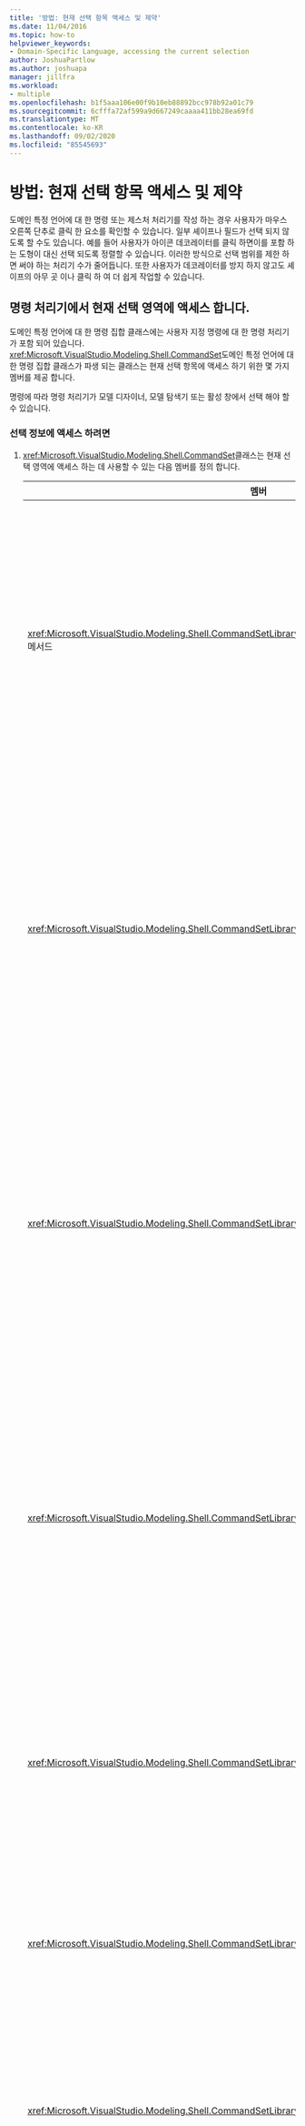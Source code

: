 ```yaml
---
title: '방법: 현재 선택 항목 액세스 및 제약'
ms.date: 11/04/2016
ms.topic: how-to
helpviewer_keywords:
- Domain-Specific Language, accessing the current selection
author: JoshuaPartlow
ms.author: joshuapa
manager: jillfra
ms.workload:
- multiple
ms.openlocfilehash: b1f5aaa106e00f9b10eb88892bcc978b92a01c79
ms.sourcegitcommit: 6cfffa72af599a9d667249caaaa411bb28ea69fd
ms.translationtype: MT
ms.contentlocale: ko-KR
ms.lasthandoff: 09/02/2020
ms.locfileid: "85545693"
---
```

# <a name="how-to-access-and-constrain-the-current-selection"></a>방법: 현재 선택 항목 액세스 및 제약

도메인 특정 언어에 대 한 명령 또는 제스처 처리기를 작성 하는 경우 사용자가 마우스 오른쪽 단추로 클릭 한 요소를 확인할 수 있습니다. 일부 셰이프나 필드가 선택 되지 않도록 할 수도 있습니다. 예를 들어 사용자가 아이콘 데코레이터를 클릭 하면이를 포함 하는 도형이 대신 선택 되도록 정렬할 수 있습니다. 이러한 방식으로 선택 범위를 제한 하면 써야 하는 처리기 수가 줄어듭니다. 또한 사용자가 데코레이터를 방지 하지 않고도 셰이프의 아무 곳 이나 클릭 하 여 더 쉽게 작업할 수 있습니다.

## <a name="access-the-current-selection-from-a-command-handler"></a>명령 처리기에서 현재 선택 영역에 액세스 합니다.

도메인 특정 언어에 대 한 명령 집합 클래스에는 사용자 지정 명령에 대 한 명령 처리기가 포함 되어 있습니다. <xref:Microsoft.VisualStudio.Modeling.Shell.CommandSet>도메인 특정 언어에 대 한 명령 집합 클래스가 파생 되는 클래스는 현재 선택 항목에 액세스 하기 위한 몇 가지 멤버를 제공 합니다.

명령에 따라 명령 처리기가 모델 디자이너, 모델 탐색기 또는 활성 창에서 선택 해야 할 수 있습니다.

### <a name="to-access-selection-information"></a>선택 정보에 액세스 하려면

1. <xref:Microsoft.VisualStudio.Modeling.Shell.CommandSet>클래스는 현재 선택 영역에 액세스 하는 데 사용할 수 있는 다음 멤버를 정의 합니다.

    |멤버|설명|
    |-|-|
    |<xref:Microsoft.VisualStudio.Modeling.Shell.CommandSetLibrary.IsAnyDocumentSelectionCompartment%2A> 메서드|`true`모델 디자이너에서 선택한 요소가 구획 모양이 면를 반환 하 고, 그렇지 않으면를 반환 `false` 합니다.|
    |<xref:Microsoft.VisualStudio.Modeling.Shell.CommandSetLibrary.IsDiagramSelected%2A> 메서드|`true`모델 디자이너에서 다이어그램이 선택 되어 있으면를 반환 하 고, 그렇지 않으면를 반환 `false` 합니다.|
    |<xref:Microsoft.VisualStudio.Modeling.Shell.CommandSetLibrary.IsSingleDocumentSelection%2A> 메서드|`true`모델 디자이너에서 정확히 하나의 요소만 선택 하면를 반환 하 고, 그렇지 않으면를 반환 `false` 합니다.|
    |<xref:Microsoft.VisualStudio.Modeling.Shell.CommandSetLibrary.IsSingleSelection%2A> 메서드|`true`활성 창에서 정확히 하나의 요소가 선택 되어 있으면를 반환 하 고, 그렇지 않으면를 반환 `false` 합니다.|
    |<xref:Microsoft.VisualStudio.Modeling.Shell.CommandSetLibrary.CurrentDocumentSelection%2A> 속성|모델 디자이너에서 선택한 요소의 읽기 전용 컬렉션을 가져옵니다.|
    |<xref:Microsoft.VisualStudio.Modeling.Shell.CommandSetLibrary.CurrentSelection%2A> 속성|활성 창에서 선택한 요소의 읽기 전용 컬렉션을 가져옵니다.|
    |<xref:Microsoft.VisualStudio.Modeling.Shell.CommandSetLibrary.SingleDocumentSelection%2A> 속성|모델 디자이너에서 선택 항목의 기본 요소를 가져옵니다.|
    |<xref:Microsoft.VisualStudio.Modeling.Shell.CommandSetLibrary.SingleSelection%2A> 속성|활성 창에서 선택 영역의 기본 요소를 가져옵니다.|

2. <xref:Microsoft.VisualStudio.Modeling.Shell.CommandSet.CurrentDocView%2A>클래스의 속성은 <xref:Microsoft.VisualStudio.Modeling.Shell.CommandSet> 모델 디자이너 창을 나타내는 개체에 대 한 액세스를 제공 하 <xref:Microsoft.VisualStudio.Modeling.Shell.DiagramDocView> 고 모델 디자이너에서 선택 된 요소에 대 한 추가 액세스를 제공 합니다.

3. 또한 생성 된 코드는 도메인 특정 언어에 대 한 명령 집합 클래스에서 탐색기 도구 창 속성 및 탐색기 선택 속성을 정의 합니다.

    - 탐색기 도구 창 속성은 도메인별 언어에 대 한 탐색기 도구 창 클래스의 인스턴스를 반환 합니다. 탐색기 도구 창 클래스는 클래스에서 파생 <xref:Microsoft.VisualStudio.Modeling.Shell.ModelExplorerToolWindow> 되며 도메인별 언어의 모델 탐색기를 나타냅니다.

    - `ExplorerSelection`속성은 도메인 특정 언어에 대 한 모델 탐색기 창에서 선택한 요소를 반환 합니다.

## <a name="determine-which-window-is-active"></a>활성화 된 창을 확인 합니다.

인터페이스에는 <xref:Microsoft.VisualStudio.Modeling.Shell.IMonitorSelectionService> 셸에서 현재 선택 상태에 대 한 액세스를 제공 하는 멤버를 정의 합니다. <xref:Microsoft.VisualStudio.Modeling.Shell.IMonitorSelectionService> `MonitorSelection` 각의 기본 클래스에 정의 된 속성을 통해 도메인별 언어에 대 한 패키지 클래스 또는 명령 집합 클래스에서 개체를 가져올 수 있습니다. Package 클래스는 클래스에서 파생 <xref:Microsoft.VisualStudio.Modeling.Shell.ModelingPackage> 되 고 명령 집합 클래스는 클래스에서 파생 <xref:Microsoft.VisualStudio.Modeling.Shell.CommandSet> 됩니다.

### <a name="to-determine-from-a-command-handler-what-type-of-window-is-active"></a>명령 처리기에서 활성화 되는 창 유형을 확인 하려면

1. <xref:Microsoft.VisualStudio.Modeling.Shell.CommandSetLibrary.MonitorSelection%2A>클래스의 속성은 <xref:Microsoft.VisualStudio.Modeling.Shell.CommandSet> <xref:Microsoft.VisualStudio.Modeling.Shell.IMonitorSelectionService> 셸에서 현재 선택 상태에 대 한 액세스를 제공 하는 개체를 반환 합니다.

2. <xref:Microsoft.VisualStudio.Modeling.Shell.IMonitorSelectionService.CurrentSelectionContainer%2A>인터페이스의 속성은 활성 <xref:Microsoft.VisualStudio.Modeling.Shell.IMonitorSelectionService> 창과 다를 수 있는 활성 선택 컨테이너를 가져옵니다.

3. 도메인 특정 언어의 명령 집합 클래스에 다음 속성을 추가 하 여 활성 상태인 창 유형을 결정 합니다.

    ```csharp
    // using Microsoft.VisualStudio.Modeling.Shell;

    // Returns true if the model designer is the active selection container;
    // otherwise, false.
    protected bool IsDesignerActive
    {
        get
        {
            return (this.MonitorSelection.CurrentSelectionContainer
                is DiagramDocView);
        }
    }

    // Returns true if the model explorer is the active selection container;
    // otherwise, false.
    protected bool IsExplorerActive
    {
        get
        {
            return (this.MonitorSelection.CurrentSelectionContainer
                is ModelExplorerToolWindow);
        }
    }
    ```

## <a name="constrain-the-selection"></a>선택 영역 제한

선택 규칙을 추가 하 여 사용자가 모델에서 요소를 선택할 때 선택할 요소를 제어할 수 있습니다. 예를 들어 사용자가 여러 요소를 단일 단위로 처리할 수 있도록 하려면 선택 규칙을 사용할 수 있습니다.

### <a name="to-create-a-selection-rule"></a>선택 규칙을 만들려면

1. DSL 프로젝트에서 사용자 지정 코드 파일 만들기

2. 클래스에서 파생 되는 선택 규칙 클래스를 정의 <xref:Microsoft.VisualStudio.Modeling.Diagrams.DiagramSelectionRules> 합니다.

3. 선택 <xref:Microsoft.VisualStudio.Modeling.Diagrams.DiagramSelectionRules.GetCompliantSelection%2A> 조건을 적용 하려면 selection 규칙 클래스의 메서드를 재정의 합니다.

4. ClassDiagram 클래스의 partial 클래스 정의를 사용자 지정 코드 파일에 추가 합니다.

     `ClassDiagram`클래스는 클래스에서 파생 <xref:Microsoft.VisualStudio.Modeling.Diagrams.Diagram> 되며, DSL 프로젝트에서 생성 된 코드 파일 Diagram.cs에 정의 됩니다.

5. <xref:Microsoft.VisualStudio.Modeling.Diagrams.Diagram.SelectionRules%2A>클래스의 속성을 재정의 `ClassDiagram` 하 여 사용자 지정 선택 규칙을 반환 합니다.

     속성의 기본 구현에서는 <xref:Microsoft.VisualStudio.Modeling.Diagrams.Diagram.SelectionRules%2A> 선택 항목을 수정 하지 않는 선택 규칙 개체를 가져옵니다.

### <a name="example"></a>예

다음 코드 파일은 선택 영역을 확장 하 여 처음 선택 된 각 도메인 셰이프의 모든 인스턴스를 포함 하는 선택 규칙을 만듭니다.

```csharp
using System;
using System.Collections.Generic;
using Microsoft.VisualStudio.Modeling;
using Microsoft.VisualStudio.Modeling.Diagrams;

namespace CompanyName.ProductName.GroupingDsl
{
    public class CustomSelectionRules : DiagramSelectionRules
    {
        protected Diagram diagram;
        protected IElementDirectory elementDirectory;

        public CustomSelectionRules(Diagram diagram)
        {
            if (diagram == null) throw new ArgumentNullException();

            this.diagram = diagram;
            this.elementDirectory = diagram.Store.ElementDirectory;
        }

        /// <summary>Called by the design surface to allow selection filtering.
        /// </summary>
        /// <param name="currentSelection">[in] The current selection before any
        /// ShapeElements are added or removed.</param>
        /// <param name="proposedItemsToAdd">[in/out] The proposed DiagramItems to
        /// be added to the selection.</param>
        /// <param name="proposedItemsToRemove">[in/out] The proposed DiagramItems
        /// to be removed from the selection.</param>
        /// <param name="primaryItem">[in/out] The proposed DiagramItem to become
        /// the primary DiagramItem of the selection. A null value signifies that
        /// the last DiagramItem in the resultant selection should be assumed as
        /// the primary DiagramItem.</param>
        /// <returns>true if some or all of the selection was accepted; false if
        /// the entire selection proposal was rejected. If false, appropriate
        /// feedback will be given to the user to indicate that the selection was
        /// rejected.</returns>
        public override bool GetCompliantSelection(
            SelectedShapesCollection currentSelection,
            DiagramItemCollection proposedItemsToAdd,
            DiagramItemCollection proposedItemsToRemove,
            DiagramItem primaryItem)
        {
            if (currentSelection.Count == 0 && proposedItemsToAdd.Count == 0) return true;

            HashSet<DomainClassInfo> itemsToAdd = new HashSet<DomainClassInfo>();

            foreach (DiagramItem item in proposedItemsToAdd)
            {
                if (item.Shape != null)
                    itemsToAdd.Add(item.Shape.GetDomainClass());
            }
            proposedItemsToAdd.Clear();
            foreach (DomainClassInfo classInfo in itemsToAdd)
            {
                foreach (ModelElement element
                    in this.elementDirectory.FindElements(classInfo, false))
                {
                    if (element is ShapeElement)
                    {
                        proposedItemsToAdd.Add(
                            new DiagramItem((ShapeElement)element));
                    }
                }
            }

            return true;
        }
    }

    public partial class ClassDiagram
    {
        protected CustomSelectionRules customSelectionRules = null;

        protected bool multipleSelectionMode = true;

        public override DiagramSelectionRules SelectionRules
        {
            get
            {
                if (multipleSelectionMode)
                {
                    if (customSelectionRules == null)
                    {
                        customSelectionRules = new CustomSelectionRules(this);
                    }
                    return customSelectionRules;
                }
                else
                {
                    return base.SelectionRules;
                }
            }
        }
    }
}
```

## <a name="see-also"></a>참고 항목

- <xref:Microsoft.VisualStudio.Modeling.Shell.CommandSet>
- <xref:Microsoft.VisualStudio.Modeling.Shell.ModelingPackage>
- <xref:Microsoft.VisualStudio.Modeling.Shell.DiagramDocView>
- <xref:Microsoft.VisualStudio.Modeling.Shell.ModelExplorerToolWindow>
- <xref:Microsoft.VisualStudio.Modeling.Shell.IMonitorSelectionService>
- <xref:Microsoft.VisualStudio.Modeling.Diagrams.DiagramSelectionRules>
- <xref:Microsoft.VisualStudio.Modeling.Diagrams.Diagram>